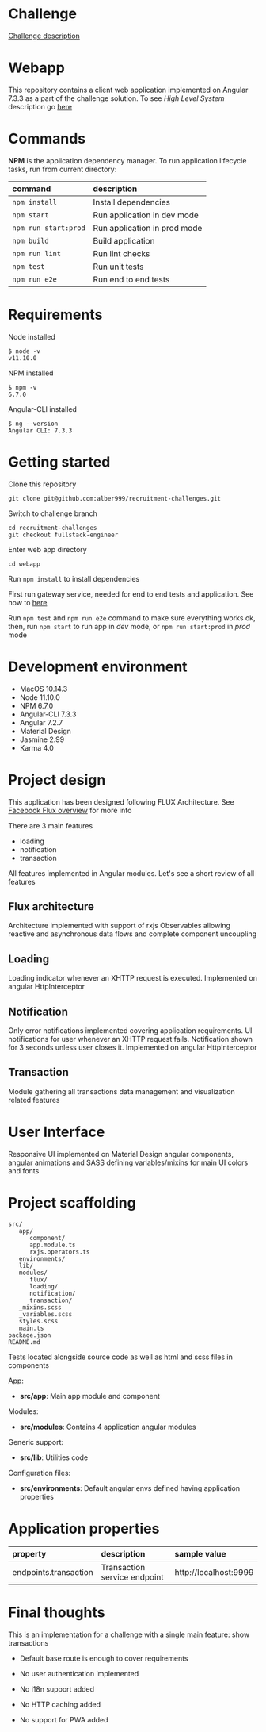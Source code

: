 # Challenge

[Challenge description](https://github.com/payvision-development/recruitment-challenges/tree/fullstack-engineer)

# Webapp

This repository contains a client web application implemented on Angular 7.3.3 as a part of the challenge solution. To see _High Level System_ description go [here](./../README.md)

# Commands

**NPM** is the application dependency manager. To run application lifecycle tasks, run from current directory:

| command | description |
| :----- | :------- |
| `npm install` | Install dependencies |
| `npm start` | Run application in dev mode |
| `npm run start:prod` | Run application in prod mode |
| `npm build` | Build application |
| `npm run lint` | Run lint checks |
| `npm test` | Run unit tests |
| `npm run e2e` | Run end to end tests |

# Requirements

Node installed

```
$ node -v
v11.10.0
```

NPM installed

```
$ npm -v
6.7.0
```

Angular-CLI installed

```
$ ng --version
Angular CLI: 7.3.3
```

# Getting started

Clone this repository

```
git clone git@github.com:alber999/recruitment-challenges.git
```

Switch to challenge branch

```
cd recruitment-challenges
git checkout fullstack-engineer
```

Enter web app directory

```
cd webapp
```

Run `npm install` to install dependencies

First run gateway service, needed for end to end tests and application. See how to [here](./../zuul-gateway) 

Run `npm test` and `npm run e2e` command to make sure everything works ok, then, run `npm start` to run app in _dev_ mode, or `npm run start:prod` in _prod_ mode


# Development environment

* MacOS 10.14.3
* Node 11.10.0
* NPM 6.7.0
* Angular-CLI 7.3.3
* Angular 7.2.7
* Material Design
* Jasmine 2.99
* Karma 4.0

# Project design

This application has been designed following FLUX Architecture. See [Facebook Flux overview](https://facebook.github.io/flux/docs/in-depth-overview.html) for more info
 
There are 3 main features

* loading
* notification
* transaction

All features implemented in Angular modules. Let's see a short review of all features

## Flux architecture

Architecture implemented with support of rxjs Observables allowing reactive and asynchronous data flows and complete component uncoupling

## Loading

Loading indicator whenever an XHTTP request is executed. Implemented on angular HttpInterceptor

## Notification

Only error notifications implemented covering application requirements. UI notifications for user whenever an XHTTP request fails. Notification shown for 3 seconds unless user closes it. Implemented on angular HttpInterceptor

## Transaction

Module gathering all transactions data management and visualization related features


# User Interface

Responsive UI implemented on Material Design angular components, angular animations and SASS defining variables/mixins for main UI colors and fonts

# Project scaffolding

```
src/
   app/
      component/
      app.module.ts
      rxjs.operators.ts
   environments/
   lib/
   modules/
      flux/
      loading/
      notification/
      transaction/
   _mixins.scss
   _variables.scss
   styles.scss
   main.ts
package.json
README.md
```

Tests located alongside source code as well as html and scss files in components

App:

* **src/app**: Main app module and component

Modules:

* **src/modules**: Contains 4 application angular modules

Generic support:

* **src/lib**: Utilities code

Configuration files:

* **src/environments**: Default angular envs defined having application properties

# Application properties

| property | description | sample value |
| :------- | :---------- | :----------- |
| endpoints.transaction | Transaction service endpoint | http://localhost:9999 |

# Final thoughts

This is an implementation for a challenge with a single main feature: show transactions

* Default base route is enough to cover requirements

* No user authentication implemented

* No i18n support added

* No HTTP caching added

* No support for PWA added
